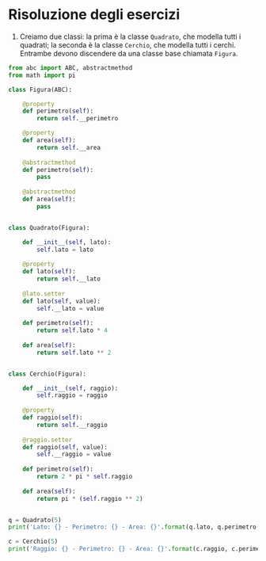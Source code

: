 # Risoluzione degli esercizi

1. Creiamo due classi: la prima è la classe `Quadrato`, che modella tutti i quadrati; la seconda è la classe `Cerchio`, che modella tutti i cerchi. Entrambe devono discendere da una classe base chiamata `Figura`.

```py
from abc import ABC, abstractmethod
from math import pi

class Figura(ABC):

    @property
    def perimetro(self):
        return self.__perimetro

    @property
    def area(self):
        return self.__area
    
    @abstractmethod
    def perimetro(self):
        pass
    
    @abstractmethod
    def area(self):
        pass


class Quadrato(Figura):

    def __init__(self, lato):
        self.lato = lato
    
    @property
    def lato(self):
        return self.__lato
    
    @lato.setter
    def lato(self, value):
        self.__lato = value
    
    def perimetro(self):
        return self.lato * 4
    
    def area(self):
        return self.lato ** 2


class Cerchio(Figura):

    def __init__(self, raggio):
        self.raggio = raggio
    
    @property
    def raggio(self):
        return self.__raggio
    
    @raggio.setter
    def raggio(self, value):
        self.__raggio = value
    
    def perimetro(self):
        return 2 * pi * self.raggio
    
    def area(self):
        return pi * (self.raggio ** 2)


q = Quadrato(5)
print('Lato: {} - Perimetro: {} - Area: {}'.format(q.lato, q.perimetro(), q.area()))

c = Cerchio(5)
print('Raggio: {} - Perimetro: {} - Area: {}'.format(c.raggio, c.perimetro(), c.area()))
```
